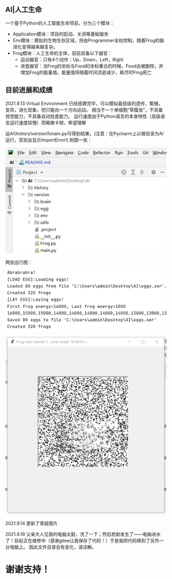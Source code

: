 ## AI|人工生命
一个基于Python的人工智能生命项目，分为三个模块：

* Application模块：项目的启动、关闭等基础服务
* Env模块：模拟的生物生存区域，将由Programmer全权控制，随着Frog的脑进化变得越来越复杂。
* Frog模块：人工生命的主体，目前具备以下器官：
    * 运动器官：只有4个动作：Up，Down，Left，Right
    * 进食器官：当Frog的坐标与Food的坐标重合的时候，Food会被删除，并增加Frog的能量值。能量值将随着时间流逝减少，耗尽时Frog死亡
    
## 目前进展和成绩
2021.9.13 Virtual Environment 已经搭建完毕，可以模拟最低级的遗传，繁殖，变异，进化现象，但只能向一个方向运动。
相当于一个单细胞“草履虫”，不具备视觉能力，不具备自动找食能力。
运行速度由于Python语言的本身特性（高级语言运行速度较慢）而略微卡顿，希望理解

运AI\history\version1\main.py可得到结果。(注意：在Pycharm上以根目录为AI运行，否则会显示ImportError!)
附图一张：
<p><img src="目录结构.png"></p>
两张运行图：
<p><img src="run(pycharm).png"></p>
<p><img src="run实际效果.png"></p>

2021.9.14 更新了青蛙图片

2021.9.19 父亲大人见我的电脑太脏，洗了一下；然后悲剧发生了——电脑进水了！目前正在维修中（感谢gitee让我保存了代码！）于是我把代码移到了另外一台电脑上。
因此文件目录会有变化，请谅解。

# 谢谢支持！